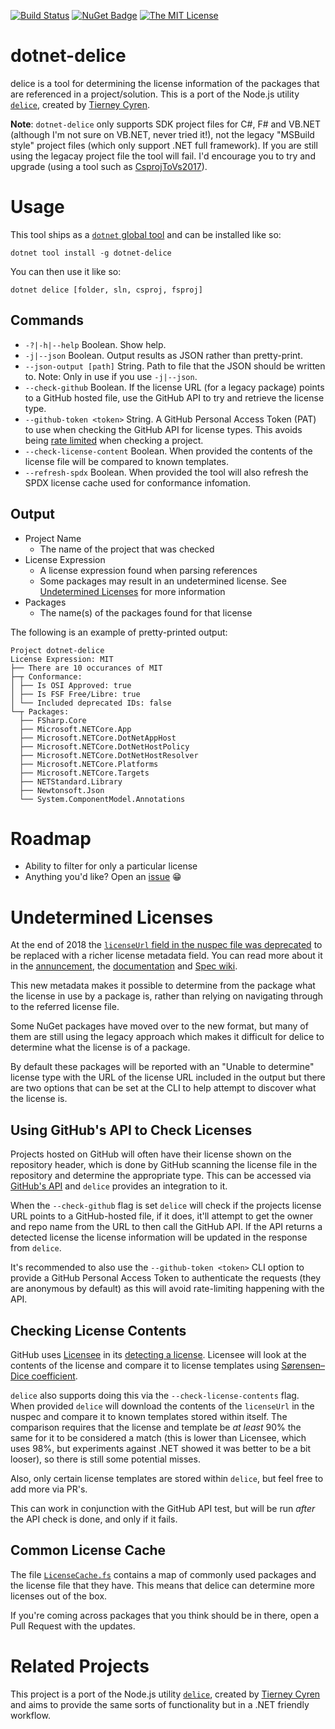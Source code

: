 [![Build Status](https://dev.azure.com/aaronpowell/dotnet-delice/_apis/build/status/master%20build?branchName=master)](https://dev.azure.com/aaronpowell/dotnet-delice/_build/latest?definitionId=29&branchName=master) [![NuGet Badge](https://buildstats.info/nuget/dotnet-delice)](https://www.nuget.org/packages/dotnet-delice) [![The MIT License](https://img.shields.io/badge/license-MIT-orange.svg?color=blue&style=flat-square)](http://opensource.org/licenses/MIT)

# dotnet-delice

delice is a tool for determining the license information of the packages that are referenced in a project/solution. This is a port of the Node.js utility [`delice`](https://github.com/cutenode/delice), created by [Tierney Cyren](https://github.com/bnb).

**Note**: `dotnet-delice` only supports SDK project files for C#, F# and VB.NET (although I'm not sure on VB.NET, never tried it!), not the legacy "MSBuild style" project files (which only support .NET full framework). If you are still using the legacay project file the tool will fail. I'd encourage you to try and upgrade (using a tool such as [CsprojToVs2017](https://github.com/hvanbakel/CsprojToVs2017)).

# Usage

This tool ships as a [`dotnet` global tool](https://docs.microsoft.com/en-us/dotnet/core/tools/global-tools?WT.mc_id=dotnetdelice-github-aapowell) and can be installed like so:

```
dotnet tool install -g dotnet-delice
```

You can then use it like so:

```
dotnet delice [folder, sln, csproj, fsproj]
```

## Commands

- `-?|-h|--help` Boolean. Show help.
- `-j|--json` Boolean. Output results as JSON rather than pretty-print.
- `--json-output [path]` String. Path to file that the JSON should be written to. Note: Only in use if you use `-j|--json`.
- `--check-github` Boolean. If the license URL (for a legacy package) points to a GitHub hosted file, use the GitHub API to try and retrieve the license type.
- `--github-token <token>` String. A GitHub Personal Access Token (PAT) to use when checking the GitHub API for license types. This avoids being [rate limited](https://developer.github.com/v3/#rate-limiting) when checking a project.
- `--check-license-content` Boolean. When provided the contents of the license file will be compared to known templates.
- `--refresh-spdx` Boolean. When provided the tool will also refresh the SPDX license cache used for conformance infomation.

## Output

- Project Name
  - The name of the project that was checked
- License Expression
  - A license expression found when parsing references
  - Some packages may result in an undetermined license. See [Undetermined Licenses](#undetermined-licenses) for more information
- Packages
  - The name(s) of the packages found for that license

The following is an example of pretty-printed output:

```
Project dotnet-delice
License Expression: MIT
├── There are 10 occurances of MIT
├─┬ Conformance:
│ ├── Is OSI Approved: true
│ ├── Is FSF Free/Libre: true
│ └── Included deprecated IDs: false
└─┬ Packages:
  ├── FSharp.Core
  ├── Microsoft.NETCore.App
  ├── Microsoft.NETCore.DotNetAppHost
  ├── Microsoft.NETCore.DotNetHostPolicy
  ├── Microsoft.NETCore.DotNetHostResolver
  ├── Microsoft.NETCore.Platforms
  ├── Microsoft.NETCore.Targets
  ├── NETStandard.Library
  ├── Newtonsoft.Json
  └── System.ComponentModel.Annotations
```

# Roadmap

- Ability to filter for only a particular license
- Anything you'd like? Open an [issue](https://github.com/aaronpowell/dotnet-delice/issues) 😁

# Undetermined Licenses

At the end of 2018 the [`licenseUrl` field in the nuspec file was deprecated](https://github.com/NuGet/Announcements/issues/32) to be replaced with a richer license metadata field. You can read more about it in the [annuncement](https://github.com/NuGet/Announcements/issues/32), the [documentation](https://docs.microsoft.com/en-us/nuget/reference/nuspec?WT.mc_id=dotnetdelice-github-aapowell#license) and [Spec wiki](https://github.com/NuGet/Home/wiki/Packaging-License-within-the-nupkg).

This new metadata makes it possible to determine from the package what the license in use by a package is, rather than relying on navigating through to the referred license file.

Some NuGet packages have moved over to the new format, but many of them are still using the legacy approach which makes it difficult for delice to determine what the license is of a package.

By default these packages will be reported with an "Unable to determine" license type with the URL of the license URL included in the output but there are two options that can be set at the CLI to help attempt to discover what the license is.

## Using GitHub's API to Check Licenses

Projects hosted on GitHub will often have their license shown on the repository header, which is done by GitHub scanning the license file in the repository and determine the appropriate type. This can be accessed via [GitHub's API](https://developer.github.com/v3/licenses/#get-the-contents-of-a-repositorys-license) and `delice` provides an integration to it.

When the `--check-github` flag is set `delice` will check if the projects license URL points to a GitHub-hosted file, if it does, it'll attempt to get the owner and repo name from the URL to then call the GitHub API. If the API returns a detected license the license information will be updated in the response from `delice`.

It's recommended to also use the `--github-token <token>` CLI option to provide a GitHub Personal Access Token to authenticate the requests (they are anonymous by default) as this will avoid rate-limiting happening with the API.

## Checking License Contents

GitHub uses [Licensee](https://licensee.github.io/licensee/) in its [detecting a license](https://help.github.com/en/articles/licensing-a-repository#detecting-a-license). Licensee will look at the contents of the license and compare it to license templates using [Sørensen–Dice coefficient](https://en.wikipedia.org/wiki/S%C3%B8rensen%E2%80%93Dice_coefficient).

`delice` also supports doing this via the `--check-license-contents` flag. When provided `delice` will download the contents of the `licenseUrl` in the nuspec and compare it to known templates stored within itself. The comparison requires that the license and template be _at least_ 90% the same for it to be considered a match (this is lower than Licensee, which uses 98%, but experiments against .NET showed it was better to be a bit looser), so there is still some potential misses.

Also, only certain license templates are stored within `delice`, but feel free to add more via PR's.

This can work in conjunction with the GitHub API test, but will be run _after_ the API check is done, and only if it fails.

## Common License Cache

The file [`LicenseCache.fs`](src/DotNetDelice/LicenseCache.fs) contains a map of commonly used packages and the license file that they have. This means that delice can determine more licenses out of the box.

If you're coming across packages that you think should be in there, open a Pull Request with the updates.

# Related Projects

This project is a port of the Node.js utility [`delice`](https://github.com/cutenode/delice), created by [Tierney Cyren](https://github.com/bnb) and aims to provide the same sorts of functionality but in a .NET friendly workflow.
